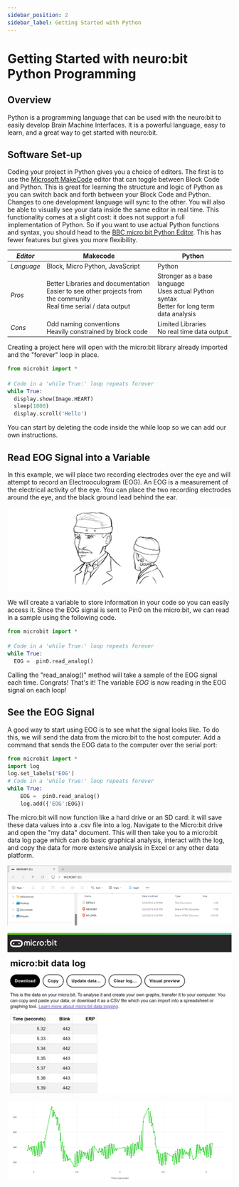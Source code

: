 ```yaml
---
sidebar_position: 2
sidebar_label: Getting Started with Python
---
```


# Getting Started with neuro:bit Python Programming #

## Overview ##

Python is a programming language that can be used with the neuro:bit to easily develop Brain Machine Interfaces. It is a powerful language, easy to learn, and a great way to get started with neuro:bit.

## Software Set-up ## 

Coding your project in Python gives you a choice of editors. The first is to use the [Microsoft MakeCode](https://makecode.microbit.org/) editor that can toggle between Block Code and Python. This is great for learning the structure and logic of Python as you can switch back and forth between your Block Code and Python. Changes to one development language will sync to the other. You will also be able to visually see your data inside the same editor in real time. This functionality comes at a slight cost: it does not support a full implementation of Python. So if you want to use actual Python functions and syntax, you should head to the [BBC micro:bit Python Editor](https://python.microbit.org/v/3/ideas). This has fewer features but gives you more flexibility.

|_**Editor**_ | **Makecode**  | Python |
| --- | --- | --- |
| _Language_ |Block, Micro Python, JavaScript  | Python  |
| _Pros_ | Better Libraries and documentation<br>Easier to see other projects from the community<br>Real time serial / data output| Stronger as a base language<br>Uses actual Python syntax<br>Better for long term data analysis  |
| _Cons_ | Odd naming conventions<br>Heavily constrained by block code  | Limited Libraries<br>No real time data output   |

Creating a project here will open with the micro:bit library already imported and the "forever" loop in place.

```py title="Hello Heart!"
from microbit import *

# Code in a 'while True:' loop repeats forever
while True:
  display.show(Image.HEART)
  sleep(1000)
  display.scroll('Hello')
```
You can start by deleting the code inside the while loop so we can add our own instructions. 

## Read EOG Signal into a Variable ## 

In this example, we will place two recording electrodes over the eye and will attempt to record an Electrooculogram (EOG). An EOG is a measurement of the electrical activity of the eye. You can place the two recording electrodes around the eye, and the black ground lead behind the ear.

![EOG Recording Sertup](./py_EOGplacement.png)

We will create a variable to store information in your code so you can easily access it. Since the EOG signal is sent to Pin0 on the micro:bit, we can read in a sample using the following code.

```py title="The Most Basic Python BMI Code"
from microbit import *

# Code in a 'while True:' loop repeats forever
while True:
  EOG =  pin0.read_analog() 
```
Calling the "read_analog()" method will take a sample of the EOG signal each time. Congrats! That's it! The variable *EOG* is now reading in the EOG signal on each loop!

## See the EOG Signal ##

A good way to start using EOG is to see what the signal looks like. To do this, we will send the data from the micro:bit to the host computer. Add a command that sends the EOG data to the computer over the serial port:

```py title="Python Logging Code for Real Time Viewing"
from microbit import *
import log
log.set_labels('EOG')
# Code in a 'while True:' loop repeats forever
while True:
    EOG =  pin0.read_analog()
    log.add({'EOG':EOG})
```

The micro:bit will now function like a hard drive or an SD card: it will save these data values into a .csv file into a log. Navigate to the Micro:bit drive and open the "my data" document. This will then take you to a micro:bit data log page which can do basic graphical analysis, interact with the log, and copy the data for more extensive analysis in Excel or any other data platform.


![myDataDoc](./myData.png)

![micro:bit datalog](./datalogg.png)

![micro:bit datalog graph](./EOGDataLog.png)
